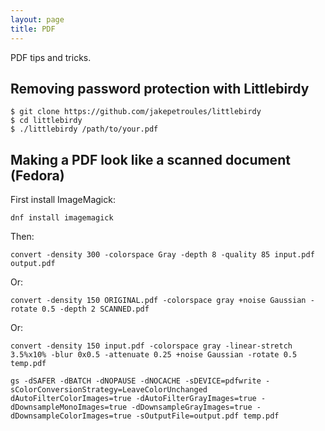 ```yaml
---
layout: page
title: PDF
---
```


PDF tips and tricks.

## Removing password protection with Littlebirdy

    $ git clone https://github.com/jakepetroules/littlebirdy
    $ cd littlebirdy
    $ ./littlebirdy /path/to/your.pdf

## Making a PDF look like a scanned document (Fedora)

First install ImageMagick:

    dnf install imagemagick

Then:

    convert -density 300 -colorspace Gray -depth 8 -quality 85 input.pdf output.pdf

Or:

    convert -density 150 ORIGINAL.pdf -colorspace gray +noise Gaussian -rotate 0.5 -depth 2 SCANNED.pdf

Or:

    convert -density 150 input.pdf -colorspace gray -linear-stretch 3.5%x10% -blur 0x0.5 -attenuate 0.25 +noise Gaussian -rotate 0.5 temp.pdf

    gs -dSAFER -dBATCH -dNOPAUSE -dNOCACHE -sDEVICE=pdfwrite -sColorConversionStrategy=LeaveColorUnchanged dAutoFilterColorImages=true -dAutoFilterGrayImages=true -dDownsampleMonoImages=true -dDownsampleGrayImages=true -dDownsampleColorImages=true -sOutputFile=output.pdf temp.pdf

